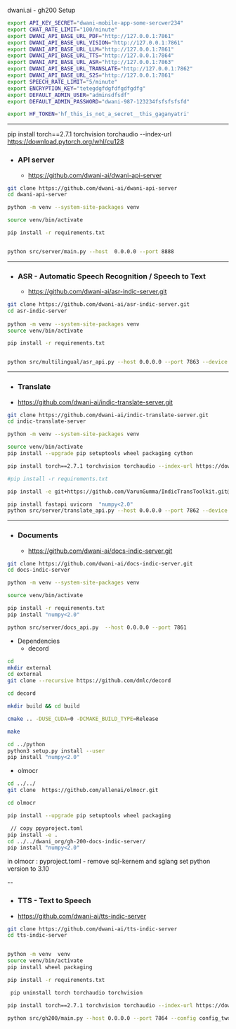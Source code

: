 dwani.ai - gh200 Setup

```bash
export API_KEY_SECRET="dwani-mobile-app-some-sercwer234"
export CHAT_RATE_LIMIT="100/minute"
export DWANI_API_BASE_URL_PDF="http://127.0.0.1:7861"
export DWANI_API_BASE_URL_VISION="http://127.0.0.1:7861"
export DWANI_API_BASE_URL_LLM="http://127.0.0.1:7861"
export DWANI_API_BASE_URL_TTS="http://127.0.0.1:7864"
export DWANI_API_BASE_URL_ASR="http://127.0.0.1:7863"
export DWANI_API_BASE_URL_TRANSLATE="http://127.0.0.1:7862"
export DWANI_API_BASE_URL_S2S="http://127.0.0.1:7861"
export SPEECH_RATE_LIMIT="5/minute"
export ENCRYPTION_KEY="tetegdgfdgfdfgdfgdfg"
export DEFAULT_ADMIN_USER="adminsdfsdf"
export DEFAULT_ADMIN_PASSWORD="dwani-987-123234fsfsfsfsfd"

export HF_TOKEN='hf_this_is_not_a_secret__this_gaganyatri'
```
---


pip install torch==2.7.1 torchvision torchaudio --index-url https://download.pytorch.org/whl/cu128

- ### API server 
  - https://github.com/dwani-ai/dwani-api-server
```bash
git clone https://github.com/dwani-ai/dwani-api-server
cd dwani-api-server

python -m venv --system-site-packages venv

source venv/bin/activate

pip install -r requirements.txt


python src/server/main.py --host  0.0.0.0 --port 8888
```

----

- ### ASR - Automatic Speech Recognition / Speech to Text
    - https://github.com/dwani-ai/asr-indic-server.git
```bash
git clone https://github.com/dwani-ai/asr-indic-server.git
cd asr-indic-server
    
python -m venv --system-site-packages venv
source venv/bin/activate

pip install -r requirements.txt


python src/multilingual/asr_api.py --host 0.0.0.0 --port 7863 --device cuda

```
----

- ### Translate
- https://github.com/dwani-ai/indic-translate-server.git
```bash
git clone https://github.com/dwani-ai/indic-translate-server.git
cd indic-translate-server

python -m venv --system-site-packages venv

source venv/bin/activate
pip install --upgrade pip setuptools wheel packaging cython

pip install torch==2.7.1 torchvision torchaudio --index-url https://download.pytorch.org/whl/cu128

#pip install -r requirements.txt

pip install -e git+https://github.com/VarunGumma/IndicTransToolkit.git@main#egg=IndicTransToolkit

pip install fastapi uvicorn  "numpy<2.0"
python src/server/translate_api.py --host 0.0.0.0 --port 7862 --device cuda
```

--- 
- ### Documents 
  - https://github.com/dwani-ai/docs-indic-server.git
```bash
git clone https://github.com/dwani-ai/docs-indic-server.git
cd docs-indic-server

python -m venv --system-site-packages venv

source venv/bin/activate

pip install -r requirements.txt
pip install "numpy<2.0"

python src/server/docs_api.py  --host 0.0.0.0 --port 7861
```

- Dependencies
  - decord

```bash
cd
mkdir external
cd external
git clone --recursive https://github.com/dmlc/decord

cd decord

mkdir build && cd build

cmake .. -DUSE_CUDA=0 -DCMAKE_BUILD_TYPE=Release

make

cd ../python
python3 setup.py install --user
pip install "numpy<2.0"

```
<!-- 
// pwd=$PWD
// echo "PYTHONPATH=$PYTHONPATH:$pwd" >> ~/.bashrc
// source ~/.bashrc
### option 2: install with setuptools
-->

- olmocr

```bash
cd ../../
git clone  https://github.com/allenai/olmocr.git

cd olmocr

pip install --upgrade pip setuptools wheel packaging

 // copy ppyproject.toml
pip install -e .
cd ../../dwani_org/gh-200-docs-indic-server/
pip install "numpy<2.0"
```
in olmocr :  pyproject.toml - remove sql-kernem and sglang
set python version to 3.10
<!--

diff --git a/pyproject.toml b/pyproject.toml
index 0eec834..431216f 100644
--- a/pyproject.toml
+++ b/pyproject.toml
@@ -17,7 +17,7 @@ classifiers = [
 authors = [
     {name = "Allen Institute for Artificial Intelligence", email = "jakep@allenai.org"}
 ]
-requires-python = ">=3.11"git 
+requires-python = ">=3.10"
 dependencies = [
   "cached-path",
   "smart_open",
@@ -50,8 +50,6 @@ Changelog = "https://github.com/allenai/olmocr/blob/main/CHANGELOG.md"
 
 [project.optional-dependencies]
 gpu = [
-    "sgl-kernel==0.0.3.post1",
-    "sglang[all]==0.4.2",
 ]
 
 dev = [
 -->

 --

- ### TTS - Text to Speech 
- https://github.com/dwani-ai/tts-indic-server
```bash
git clone https://github.com/dwani-ai/tts-indic-server
cd tts-indic-server


python -m venv  venv
source venv/bin/activate
pip install wheel packaging

pip install -r requirements.txt

 pip uninstall torch torchaudio torchvision

pip install torch==2.7.1 torchvision torchaudio --index-url https://download.pytorch.org/whl/cu128

python src/gh200/main.py --host 0.0.0.0 --port 7864 --config config_two
```


